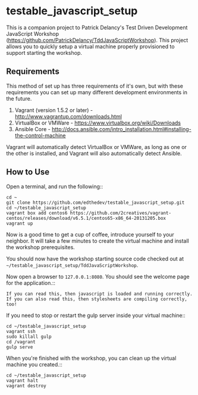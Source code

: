 testable_javascript_setup
=========================

This is a companion project to Patrick Delancy's Test Driven Development JavaScript Workshop (https://github.com/PatrickDelancy/TddJavaScriptWorkshop). This project allows you to quickly setup a virtual machine properly provisioned to support starting the workshop.

Requirements
-------------
This method of set up has three requirements of it's own, but with these requirements you can set up many different development environments in the future.

1. Vagrant (version 1.5.2 or later) - http://www.vagrantup.com/downloads.html
2. VirtualBox or VMWare - https://www.virtualbox.org/wiki/Downloads
3. Ansible Core - http://docs.ansible.com/intro_installation.html#installing-the-control-machine

Vagrant will automatically detect VirtualBox or VMWare, as long as one or the other is installed, and Vagrant will also automatically detect Ansible.

How to Use
-----------

Open a terminal, and run the following::

	cd ~
	git clone https://github.com/edthedev/testable_javascript_setup.git
	cd ~/testable_javascript_setup
	vagrant box add centos6 https://github.com/2creatives/vagrant-centos/releases/download/v6.5.1/centos65-x86_64-20131205.box 
	vagrant up

Now is a good time to get a cup of coffee, introduce yourself to your neighbor. It will take a few minutes to create the virtual machine and install the workshop prerequisites.

You should now have the workshop starting source code checked out at `~/testable_javascript_setup/TddJavaScriptWorkshop`. 

Now open a browser to `127.0.0.1:8080`. You should see the welcome page for the application.::

	If you can read this, then javascript is loaded and running correctly.
	If you can also read this, then stylesheets are compiling correctly, too!

If you need to stop or restart the gulp server inside your virtual machine::

	cd ~/testable_javascript_setup
	vagrant ssh
	sudo killall gulp
	cd /vagrant
	gulp serve

When you're finished with the workshop, you can clean up the virtual machine you created.::

	cd ~/testable_javascript_setup
	vagrant halt
	vagrant destroy

